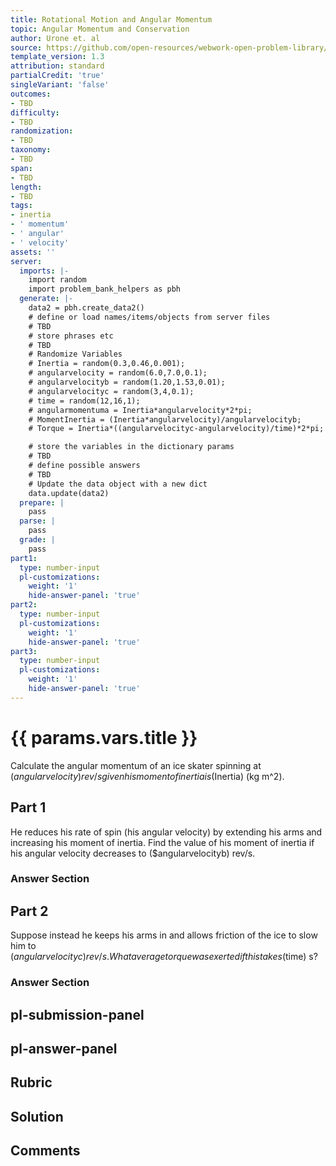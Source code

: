 ```yaml
---
title: Rotational Motion and Angular Momentum
topic: Angular Momentum and Conservation
author: Urone et. al
source: https://github.com/open-resources/webwork-open-problem-library/tree/master/Contrib/BrockPhysics/College_Physics_Urone/10.Rotational_Motion_and_Angular_Momentum/10-05.Angular_Momentum_and_Conservation/NU_U17_10_05_006.pg
template_version: 1.3
attribution: standard
partialCredit: 'true'
singleVariant: 'false'
outcomes:
- TBD
difficulty:
- TBD
randomization:
- TBD
taxonomy:
- TBD
span:
- TBD
length:
- TBD
tags:
- inertia
- ' momentum'
- ' angular'
- ' velocity'
assets: ''
server:
  imports: |-
    import random
    import problem_bank_helpers as pbh
  generate: |-
    data2 = pbh.create_data2()
    # define or load names/items/objects from server files
    # TBD
    # store phrases etc
    # TBD
    # Randomize Variables
    # Inertia = random(0.3,0.46,0.001);
    # angularvelocity = random(6.0,7.0,0.1);
    # angularvelocityb = random(1.20,1.53,0.01);
    # angularvelocityc = random(3,4,0.1);
    # time = random(12,16,1);
    # angularmomentuma = Inertia*angularvelocity*2*pi;
    # MomentInertia = (Inertia*angularvelocity)/angularvelocityb;
    # Torque = Inertia*((angularvelocityc-angularvelocity)/time)*2*pi;

    # store the variables in the dictionary params
    # TBD
    # define possible answers
    # TBD
    # Update the data object with a new dict
    data.update(data2)
  prepare: |
    pass
  parse: |
    pass
  grade: |
    pass
part1:
  type: number-input
  pl-customizations:
    weight: '1'
    hide-answer-panel: 'true'
part2:
  type: number-input
  pl-customizations:
    weight: '1'
    hide-answer-panel: 'true'
part3:
  type: number-input
  pl-customizations:
    weight: '1'
    hide-answer-panel: 'true'
---
```


# {{ params.vars.title }} 


Calculate the angular momentum of an ice skater spinning at ($angularvelocity) rev/s given his moment of inertia is ($Inertia) (kg m^2).

## Part 1 
He reduces his rate of spin (his angular velocity) by extending his arms and increasing his moment of inertia. Find the value of his moment of inertia if his angular velocity decreases to ($angularvelocityb) rev/s. 


 ### Answer Section

## Part 2 
Suppose instead he keeps his arms in and allows friction of the ice to slow him to ($angularvelocityc) rev/s. What average torque was exerted if this takes ($time) s? 


 ### Answer Section


## pl-submission-panel 


## pl-answer-panel 


## Rubric 


## Solution 


## Comments 


